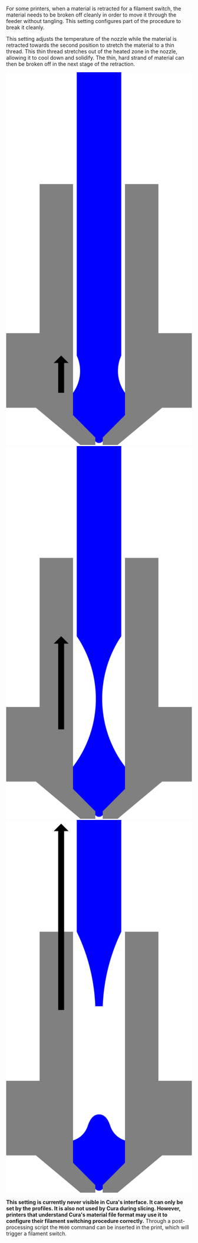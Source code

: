 For some printers, when a material is retracted for a filament switch, the material needs to be broken off cleanly in order to move it through the feeder without tangling. This setting configures part of the procedure to break it cleanly.

This setting adjusts the temperature of the nozzle while the material is retracted towards the second position to stretch the material to a thin thread. This thin thread stretches out of the heated zone in the nozzle, allowing it to cool down and solidify. The thin, hard strand of material can then be broken off in the next stage of the retraction.

![First, the material is retracted to stop oozing](../images/filament_switch_anti_ooze.svg)
![Second, the filament is slowly retracted to draw a thin thread that is easy to break and let this thread solidify](../images/filament_switch_break_preparation.svg)
![Third, the filament is quickly retracted further to break off the filament](../images/filament_switch_break.svg)

**This setting is currently never visible in Cura's interface. It can only be set by the profiles. It is also not used by Cura during slicing. However, printers that understand Cura's material file format may use it to configure their filament switching procedure correctly.** Through a post-processing script the `M600` command can be inserted in the print, which will trigger a filament switch.